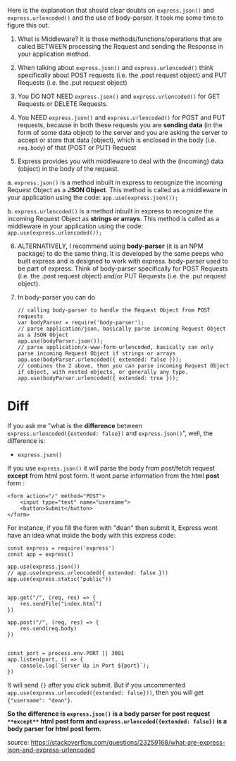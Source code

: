 Here is the explanation that should clear doubts on `express.json()` and `express.urlencoded()` and the use of body-parser.  It took me some time to figure this out.

 1. What is Middleware?  It is those methods/functions/operations that are called BETWEEN processing the Request and sending the Response in your application method.

 2. When talking about `express.json()` and `express.urlencoded()` think specifically about POST requests (i.e. the .post request object) and PUT Requests (i.e. the .put request object)

 3. You DO NOT NEED `express.json()` and `express.urlencoded()` for GET Requests or DELETE Requests.

 4. You NEED `express.json()` and `express.urlencoded()` for POST and PUT requests, because in both these requests you are **sending data** (in the form of some data object) to the server and you are asking the server to accept or store that data (object), which is enclosed in the body (i.e. `req.body`) of that (POST or PUT) Request 

 5. Express provides you with middleware to deal with the (incoming) data (object) in the body of the request.

  a. `express.json()` is a method inbuilt in express to recognize the incoming Request Object as a **JSON Object**.  This method is called as a middleware in your application using the code: `app.use(express.json());`

  b. `express.urlencoded()` is a method inbuilt in express to recognize the incoming Request Object as **strings or arrays**.  This method is called as a middleware in your application using the code: `app.use(express.urlencoded());`

 6. ALTERNATIVELY, I recommend using **body-parser** (it is an NPM package) to do the same thing.  It is developed by the same peeps who built express and is designed to work with express.  body-parser used to be part of express. Think of body-parser specifically for POST Requests (i.e. the .post request object) and/or PUT Requests (i.e. the .put request object).

 7. In body-parser you can do

        // calling body-parser to handle the Request Object from POST requests
        var bodyParser = require('body-parser');
        // parse application/json, basically parse incoming Request Object as a JSON Object 
        app.use(bodyParser.json());
        // parse application/x-www-form-urlencoded, basically can only parse incoming Request Object if strings or arrays
        app.use(bodyParser.urlencoded({ extended: false }));
        // combines the 2 above, then you can parse incoming Request Object if object, with nested objects, or generally any type.
        app.use(bodyParser.urlencoded({ extended: true }));

# Diff

If you ask me "what is the **difference** between `express.urlencoded({extended: false})` and `express.json()`", well, the difference is:

 - `express.json()`

If you use `express.json()` it will parse the body from post/fetch request **except** from html post form. It wont parse information from the html **post** form :

    <form action="/" method="POST">
        <input type="text" name="username">
        <button>Submit</button>
    </form>

For instance, if you fill the form with "dean" then submit it, Express wont have an idea what inside the body with this express code:

    const express = require('express')
    const app = express()
    
    app.use(express.json())
    // app.use(express.urlencoded({ extended: false }))
    app.use(express.static("public"))
    
    
    app.get("/", (req, res) => {
        res.sendFile("index.html")
    })
    
    app.post("/", (req, res) => {
        res.send(req.body)
    })
    
    
    const port = process.env.PORT || 3001
    app.listen(port, () => {
        console.log(`Server Up in Port ${port}`);
    })

It will send `{}` after you click submit. But if you uncommented `app.use(express.urlencoded({extended: false}))`,
then you will get `{"username": "dean"}`.

**So the difference is `express.json()` is a body parser for post request `**except**` html post form and `express.urlencoded({extended: false})` is a body parser for html post form.**



source: https://stackoverflow.com/questions/23259168/what-are-express-json-and-express-urlencoded